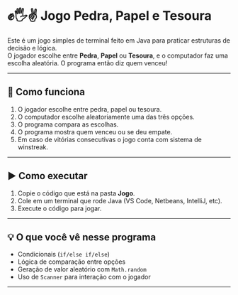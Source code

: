 # ✊🖐✌️ Jogo Pedra, Papel e Tesoura

Este é um jogo simples de terminal feito em Java para praticar estruturas de decisão e lógica.  
O jogador escolhe entre **Pedra**, **Papel** ou **Tesoura**, e o computador faz uma escolha aleatória. O programa então diz quem venceu!

---

## 🧠 Como funciona

1. O jogador escolhe entre pedra, papel ou tesoura.
2. O computador escolhe aleatoriamente uma das três opções.
3. O programa compara as escolhas.
4. O programa mostra quem venceu ou se deu empate.
5. Em caso de vitórias consecutivas o jogo conta com sistema de winstreak.

---

## ▶️ Como executar

1. Copie o código que está na pasta **Jogo**.
2. Cole em um terminal que rode Java (VS Code, Netbeans, IntelliJ, etc).
3. Execute o código para jogar.

---

## 💡 O que você vê nesse programa

- Condicionais (`if/else if/else`)
- Lógica de comparação entre opções
- Geração de valor aleatório com `Math.random`
- Uso de `Scanner` para interação com o jogador

---
